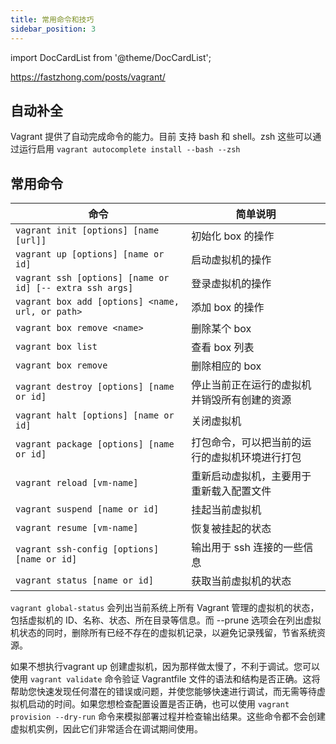 ```yaml
---
title: 常用命令和技巧
sidebar_position: 3
---
```


import DocCardList from '@theme/DocCardList';

<DocCardList />

https://fastzhong.com/posts/vagrant/

## 自动补全
Vagrant 提供了自动完成命令的能力。目前 支持 bash 和 shell。zsh 这些可以通过运行启用 `vagrant autocomplete install --bash --zsh`

## 常用命令

| 命令                                                     | 简单说明                                       |
| -------------------------------------------------------- | ---------------------------------------------- |
| `vagrant init [options] [name [url]]`                    | 初始化 box 的操作                              |
| `vagrant up [options] [name or id]`                      | 启动虚拟机的操作                               |
| `vagrant ssh [options] [name or id] [-- extra ssh args]` | 登录虚拟机的操作                               |
| `vagrant box add [options] <name, url, or path>`         | 添加 box 的操作                                |
| `vagrant box remove <name>`                              | 删除某个 box                                   |
| `vagrant box list`                                       | 查看 box 列表                                  |
| `vagrant box remove`                                     | 删除相应的 box                                 |
| `vagrant destroy [options] [name or id]`                 | 停止当前正在运行的虚拟机并销毁所有创建的资源   |
| `vagrant halt [options] [name or id]`                    | 关闭虚拟机                                     |
| `vagrant package [options] [name or id]`                 | 打包命令，可以把当前的运行的虚拟机环境进行打包 |
| `vagrant reload [vm-name]`                               | 重新启动虚拟机，主要用于重新载入配置文件       |
| `vagrant suspend [name or id]`                           | 挂起当前虚拟机                                 |
| `vagrant resume [vm-name]`                               | 恢复被挂起的状态                               |
| `vagrant ssh-config [options] [name or id]`              | 输出用于 ssh 连接的一些信息                    |
| `vagrant status [name or id]`                            | 获取当前虚拟机的状态                           |


`vagrant global-status` 会列出当前系统上所有 Vagrant 管理的虚拟机的状态，包括虚拟机的 ID、名称、状态、所在目录等信息。而 --prune 选项会在列出虚拟机状态的同时，删除所有已经不存在的虚拟机记录，以避免记录残留，节省系统资源。

如果不想执行vagrant up 创建虚拟机，因为那样做太慢了，不利于调试。您可以使用 `vagrant validate` 命令验证 Vagrantfile 文件的语法和结构是否正确。这将帮助您快速发现任何潜在的错误或问题，并使您能够快速进行调试，而无需等待虚拟机启动的时间。如果您想检查配置设置是否正确，也可以使用 `vagrant provision --dry-run` 命令来模拟部署过程并检查输出结果。这些命令都不会创建虚拟机实例，因此它们非常适合在调试期间使用。